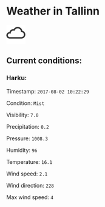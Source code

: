 # Weather in Tallinn 

<img src= 'images/cloud.png' width= '50' /> 

## Current conditions: 

### Harku: 

Timestamp: ``` 2017-08-02 10:22:29 ``` 

Condition: ``` Mist ``` 

Visibility: ``` 7.0 ``` 

Precipitation: ``` 0.2 ``` 

Pressure: ``` 1008.3 ``` 

Humidity: ``` 96 ``` 

Temperature: ``` 16.1 ``` 

Wind speed: ``` 2.1 ``` 

Wind direction: ``` 228 ``` 

Max wind speed: ``` 4 ``` 

